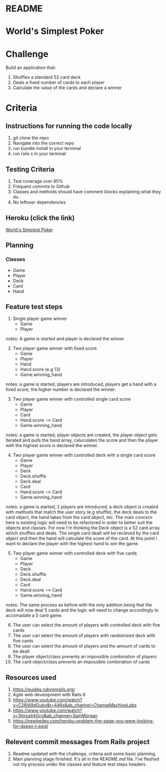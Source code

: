 # README

# World's Simplest Poker

# Challenge

Build an application that:
1. Shuffles a standard 52 card deck
2. Deals a fixed number of cards to each player
3. Calculate the value of the cards and declare a winner  

# Criteria

## Instructions for running the code locally 

1. git clone the repo
2. Navigate into the correct repo
3. run bundle install in your terminal
4. run rails s in your terminal
   
## Testing Criteria
1. Test coverage over 85%
2. Frequent commits to Github
3. Classes and methods should have comment blocks explaining what they do. 
4. No leftover dependencies

## Heroku (click the link)
[World's Simplest Poker](https://poker-tech-test.herokuapp.com/)


## Planning

### Classes
  - Game
  - Player
  - Deck
  - Card
  - Hand

## Feature test steps 

1. Single player game winner
   - Game
   - Player

notes: A game is started and player is declared the winner
  
2. Two player game winner with fixed score
   - Game
   - Player
   - Hand
   - Hand.score (e.g 13)
   - Game.winning_hand

notes: a game is started, players are introduced, players get a hand with a fixed score, the higher number is declared the winner. 
  
3. Two player game winner with controlled single card score
   - Game
   - Player
   - Card
   - Hand.score --> Card
   - Game.winning_hand

notes: a game is started, player objects are created, the player object gets iterated and pulls the hand array, caluculates the score and then the player with the highest score is declared the winner. 
  
4. Two player game winner with controlled deck with a single card score
   - Game
   - Player
   - Deck
   - Deck.shuffle
   - Deck.deal
   - Card
   - Hand.score --> Card
   - Game.winning_hand

notes: a game is started, 2 players are introduced, a deck object is created with methods that match the user story (e.g shuffle), the deck deals to the card object, the hand takes from the card object, etc. The main concern here is existing logic will need to be refactored
in order to better suit the objects and classes. For now I'm thinking the Deck object is a 52 card array which shuffles and deals. The single card dealt will be recieved by the card object and then the hand will calculate the score of the card. At this point I want to declare the player with the highest hand to win the game. 
  
5. Two player game winner with controlled deck with five cards
   - Game
   - Player
   - Deck
   - Deck.shuffle
   - Deck.deal
   - Card
   - Hand.score --> Card
   - Game.winning_hand

notes: The same process as before with the only addition being that the deck will now deal 5 cards and the logic will need to change accordingly to accomadate a 5 card game. 

6. The user can select the amount of players with controlled deck with five cards
7. The user can select the amount of players with randomized deck with five cards
8. The user can select the amount of players and the amount of cards to be dealt
9. The player object/class prevents an impossible combination of players
10. The card object/class prevents an impossible combination of cards


## Resources used
1. https://guides.rubyonrails.org/
2. Agile web development with Rails 6
3. https://www.youtube.com/watch?v=C26lA9dGubo&t=446s&ab_channel=ChangeMachineLabs
4. https://www.youtube.com/watch?v=3Imzatrk0cg&ab_channel=SamMorgan
5. https://newbedev.com/heroku-problem-the-page-you-were-looking-for-doesn-t-exist


   
## Relevent commit messages from Rails project
1. Readme updated with the challenge, criteria and some basic planning.
2. Main planning stage finished. It's all in the README.md file. I've fleshed out my process under the classes and feature test steps headers.

